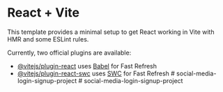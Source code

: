 # React + Vite

This template provides a minimal setup to get React working in Vite with HMR and some ESLint rules.

Currently, two official plugins are available:

- [@vitejs/plugin-react](https://github.com/vitejs/vite-plugin-react/blob/main/packages/plugin-react/README.md) uses [Babel](https://babeljs.io/) for Fast Refresh
- [@vitejs/plugin-react-swc](https://github.com/vitejs/vite-plugin-react-swc) uses [SWC](https://swc.rs/) for Fast Refresh
#   s o c i a l - m e d i a - l o g i n - s i g n u p - p r o j e c t  
 #   s o c i a l - m e d i a - l o g i n - s i g n u p - p r o j e c t  
 